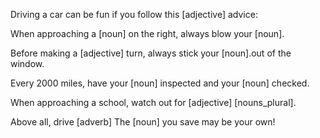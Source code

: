 Driving a car can be fun if you follow this [adjective] advice:

When approaching a [noun] on the right, always blow your [noun].

Before making a [adjective] turn, always stick your [noun].out of the window.

Every 2000 miles, have your [noun] inspected and your [noun] checked.

When approaching a school, watch out for [adjective] [nouns_plural].

Above all, drive [adverb] The [noun] you save may be your own!
